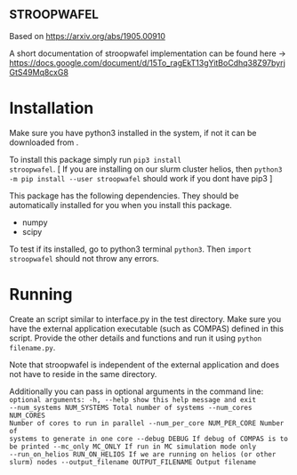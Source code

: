 ## STROOPWAFEL
Based on https://arxiv.org/abs/1905.00910

A short documentation of stroopwafel implementation can be found here -> https://docs.google.com/document/d/15To_ragEkT13gYitBoCdhq38Z97byrjGtS49Mq8cxG8

# Installation
Make sure you have python3 installed in the system, if not it can be downloaded from <a href="https://www.python.org/downloads/"></a>.

To install this package simply run <code>pip3 install stroopwafel</code>. [ If you are installing on our slurm cluster helios, then <code>python3 -m pip install --user stroopwafel</code> should work if you dont have pip3 ]

This package has the following dependencies. They should be automatically installed for you when you install this package.
<ul>
    <li>numpy</li>
    <li>scipy</li>
</ul>

To test if its installed, go to python3 terminal <code>python3</code>.
Then <code>import stroopwafel</code> should not throw any errors.

# Running
Create an script similar to interface.py in the test directory. Make sure you have the external application executable (such as COMPAS) defined in this script. Provide the other details and functions and run it using <code>python filename.py</code>. 

Note that stroopwafel is independent of the external application and does not have to reside in the same directory. 

Additionally you can pass in optional arguments in the command line:
<code>
optional arguments:
  -h, --help            show this help message and exit
  --num_systems NUM_SYSTEMS
                        Total number of systems
  --num_cores NUM_CORES
                        Number of cores to run in parallel
  --num_per_core NUM_PER_CORE
                        Number of systems to generate in one core
  --debug DEBUG         If debug of COMPAS is to be printed
  --mc_only MC_ONLY     If run in MC simulation mode only
  --run_on_helios RUN_ON_HELIOS
                        If we are running on helios (or other slurm) nodes
  --output_filename OUTPUT_FILENAME
                        Output filename
</code>
